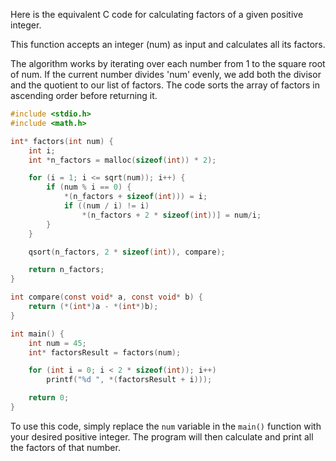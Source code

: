 Here is the equivalent C code for calculating factors of a given positive integer. 

This function accepts an integer (num) as input and calculates all its factors. 

The algorithm works by iterating over each number from 1 to the square root of num. If the current number divides 'num' evenly, we add both the divisor and the quotient to our list of factors. The code sorts the array of factors in ascending order before returning it. 

```c
#include <stdio.h>
#include <math.h>

int* factors(int num) {
    int i;
    int *n_factors = malloc(sizeof(int)) * 2);

    for (i = 1; i <= sqrt(num)); i++) {
        if (num % i == 0) {
            *(n_factors + sizeof(int))) = i;
            if ((num / i) != i)
                *(n_factors + 2 * sizeof(int))] = num/i;
        }
    }

    qsort(n_factors, 2 * sizeof(int)), compare);

    return n_factors;
}

int compare(const void* a, const void* b) {
    return (*(int*)a - *(int*)b);
}

int main() {
    int num = 45;
    int* factorsResult = factors(num);

    for (int i = 0; i < 2 * sizeof(int)); i++)
        printf("%d ", *(factorsResult + i)));

    return 0;
}
```

To use this code, simply replace the `num` variable in the `main()` function with your desired positive integer. The program will then calculate and print all the factors of that number.
